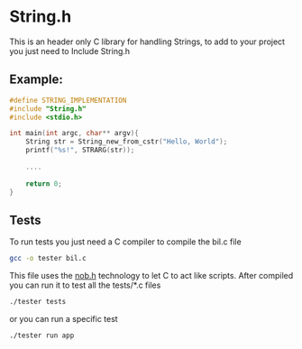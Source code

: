 # String.h
This is an header only C library for handling Strings, to add to your project you just need to Include String.h

## Example:
```c
#define STRING_IMPLEMENTATION
#include "String.h"
#include <stdio.h>

int main(int argc, char** argv){
    String str = String_new_from_cstr("Hello, World");
    printf("%s!", STRARG(str));
    
    ....
    
    return 0;
}
```

## Tests

To run tests you just need a C compiler to compile the bil.c file

```bash
gcc -o tester bil.c
```

This file uses the [nob.h](https://github.com/tsoding/nob.h/) technology to let C to act like scripts.
After compiled you can run it to test all the tests/*.c files


```bash
./tester tests
```

or you can run a specific test

```bash
./tester run app
```